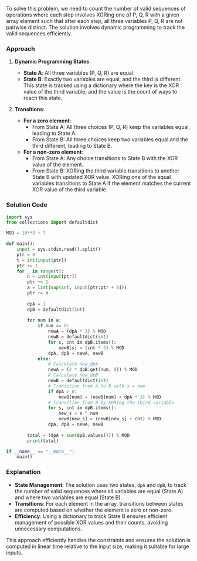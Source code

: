 To solve this problem, we need to count the number of valid sequences of operations where each step involves XORing one of P, Q, R with a given array element such that after each step, all three variables P, Q, R are not pairwise distinct. The solution involves dynamic programming to track the valid sequences efficiently.

### Approach
1. **Dynamic Programming States**:
   - **State A**: All three variables (P, Q, R) are equal.
   - **State B**: Exactly two variables are equal, and the third is different. This state is tracked using a dictionary where the key is the XOR value of the third variable, and the value is the count of ways to reach this state.

2. **Transitions**:
   - **For a zero element**:
     - From State A: All three choices (P, Q, R) keep the variables equal, leading to State A.
     - From State B: All three choices keep two variables equal and the third different, leading to State B.
   - **For a non-zero element**:
     - From State A: Any choice transitions to State B with the XOR value of the element.
     - From State B: XORing the third variable transitions to another State B with updated XOR value. XORing one of the equal variables transitions to State A if the element matches the current XOR value of the third variable.

### Solution Code
```python
import sys
from collections import defaultdict

MOD = 10**9 + 7

def main():
    input = sys.stdin.read().split()
    ptr = 0
    t = int(input[ptr])
    ptr += 1
    for _ in range(t):
        n = int(input[ptr])
        ptr += 1
        a = list(map(int, input[ptr:ptr + n]))
        ptr += n
        
        dpA = 1
        dpB = defaultdict(int)
        
        for num in a:
            if num == 0:
                newA = (dpA * 3) % MOD
                newB = defaultdict(int)
                for s, cnt in dpB.items():
                    newB[s] = (cnt * 3) % MOD
                dpA, dpB = newA, newB
            else:
                # Calculate new_dpA
                newA = (2 * dpB.get(num, 0)) % MOD
                # Calculate new_dpB
                newB = defaultdict(int)
                # Transition from A to B with s = num
                if dpA > 0:
                    newB[num] = (newB[num] + dpA * 3) % MOD
                # Transition from B by XORing the third variable
                for s, cnt in dpB.items():
                    new_s = s ^ num
                    newB[new_s] = (newB[new_s] + cnt) % MOD
                dpA, dpB = newA, newB
        
        total = (dpA + sum(dpB.values())) % MOD
        print(total)

if __name__ == "__main__":
    main()
```

### Explanation
- **State Management**: The solution uses two states, `dpA` and `dpB`, to track the number of valid sequences where all variables are equal (State A) and where two variables are equal (State B).
- **Transitions**: For each element in the array, transitions between states are computed based on whether the element is zero or non-zero.
- **Efficiency**: Using a dictionary to track State B ensures efficient management of possible XOR values and their counts, avoiding unnecessary computations.

This approach efficiently handles the constraints and ensures the solution is computed in linear time relative to the input size, making it suitable for large inputs.